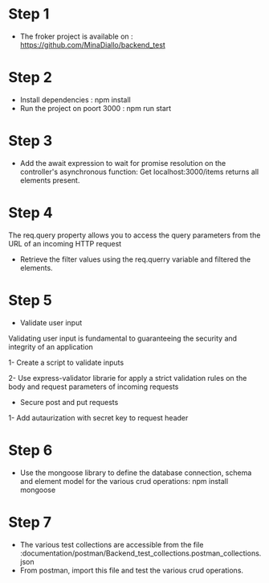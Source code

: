 # Step 1
- The froker project is available on : https://github.com/MinaDiallo/backend_test
# Step 2
- Install dependencies : npm install
- Run the project on poort 3000 : npm run start

# Step 3
- Add the await expression to wait for promise resolution on the controller's asynchronous function: Get localhost:3000/items returns all elements present.

# Step 4
The req.query property allows you to access the query parameters from the URL of an incoming HTTP request
- Retrieve the filter values using the req.querry variable and filtered the elements. 

# Step 5

- Validate user input

Validating user input is fundamental to guaranteeing the security and integrity of an application

1- Create a script to validate inputs

2- Use express-validator librarie for apply a strict validation rules on the body and request parameters of incoming requests


- Secure post and put requests

1- Add autaurization with secret key to request header

# Step 6
- Use the mongoose library to define the database connection, schema and element model for the various crud operations: npm install mongoose
# Step 7
- The various test collections are accessible from the file :documentation/postman/Backend_test_collections.postman_collections.json
- From postman, import this file and test the various crud operations.